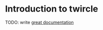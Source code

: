 # Introduction to twircle

TODO: write [great documentation](http://jacobian.org/writing/great-documentation/what-to-write/)
